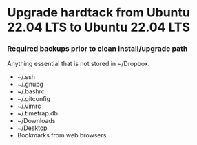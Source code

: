 # Upgrade hardtack from Ubuntu 22.04 LTS to Ubuntu 22.04 LTS

### Required backups prior to clean install/upgrade path

Anything essential that is not stored in ~/Dropbox. 
- ~/.ssh
- ~/.gnupg
- ~/.bashrc
- ~/.gitconfig
- ~/.vimrc
- ~/.timetrap.db
- ~/Downloads
- ~/Desktop
- Bookmarks from web browsers
